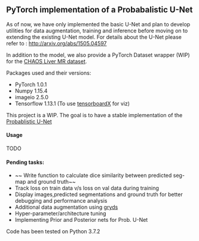 ## PyTorch implementation of a Probabalistic U-Net

As of now, we have only implemented the basic U-Net and plan to develop utilities for data augmentation, training and inference before moving on to extending the existing U-Net model. For details about the U-Net please refer to : http://arxiv.org/abs/1505.04597

In addition to the model, we also provide a PyTorch Dataset wrapper (WIP) for the [CHAOS Liver MR dataset](https://chaos.grand-challenge.org/). 

Packages used and their versions:
* PyTorch 1.0.1
* Numpy 1.15.4
* imageio 2.5.0
* Tensorflow 1.13.1 (To use [tensorboardX](https://github.com/lanpa/tensorboardX) for viz)


This project is a WIP. The goal is to have a stable implementation of the [Probablistic U-Net](https://arxiv.org/abs/1806.05034)


#### Usage
TODO


#### Pending tasks:
* ~~ Write function to calculate dice similarity between predicted seg-map and ground truth~~
* Track loss on train data v/s loss on val data during training
* Display images,predicted segmentations and ground truth for better debugging and performance analysis  
* Additional data augmentation using [gryds](https://github.com/tueimage/gryds)
* Hyper-parameter/architecture tuning
* Implementing Prior and Posterior nets for Prob. U-Net

Code has been tested on Python 3.7.2
